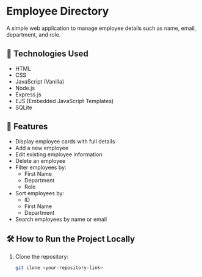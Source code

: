 # Employee Directory

A simple web application to manage employee details such as name, email, department, and role.

## 🔧 Technologies Used

- HTML
- CSS
- JavaScript (Vanilla)
- Node.js
- Express.js
- EJS (Embedded JavaScript Templates)
- SQLite

## 🚀 Features

- Display employee cards with full details
- Add a new employee
- Edit existing employee information
- Delete an employee
- Filter employees by:
  - First Name
  - Department
  - Role
- Sort employees by:
  - ID
  - First Name
  - Department
- Search employees by name or email



## 🛠 How to Run the Project Locally

1. Clone the repository:
   ```bash
   git clone <your-repository-link>
